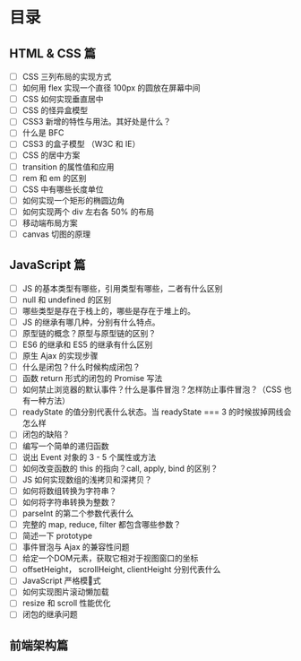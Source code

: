 # 目录

## HTML & CSS 篇

* [ ] CSS 三列布局的实现方式
* [ ] 如何用 flex 实现一个直径 100px 的圆放在屏幕中间
* [ ] CSS 如何实现垂直居中
* [ ] CSS 的怪异盒模型
* [ ] CSS3 新增的特性与用法。其好处是什么？
* [ ] 什么是 BFC
* [ ] CSS3 的盒子模型 （W3C 和 IE）
* [ ] CSS 的居中方案
* [ ] transition 的属性值和应用
* [ ] rem 和 em 的区别
* [ ] CSS 中有哪些长度单位
* [ ] 如何实现一个矩形的椭圆边角
* [ ] 如何实现两个 div 左右各 50% 的布局
* [ ] 移动端布局方案
* [ ] canvas 切图的原理

## JavaScript 篇

* [ ] JS 的基本类型有哪些，引用类型有哪些，二者有什么区别
* [ ] null 和 undefined 的区别
* [ ] 哪些类型是存在于栈上的，哪些是存在于堆上的。
* [ ] JS 的继承有哪几种，分别有什么特点。
* [ ] 原型链的概念？原型与原型链的区别？
* [ ] ES6 的继承和 ES5 的继承有什么区别
* [ ] 原生 Ajax 的实现步骤
* [ ] 什么是闭包？什么时候构成闭包？
* [ ] 函数 return 形式的闭包的 Promise 写法
* [ ] 如何禁止浏览器的默认事件？什么是事件冒泡？怎样防止事件冒泡？（CSS 也有一种方法）
* [ ] readyState 的值分别代表什么状态。当 readyState === 3 的时候拔掉网线会怎么样
* [ ] 闭包的缺陷？
* [ ] 编写一个简单的递归函数
* [ ] 说出 Event 对象的 3 - 5 个属性或方法
* [ ] 如何改变函数的 this 的指向？call, apply, bind 的区别？
* [ ] JS 如何实现数组的浅拷贝和深拷贝？
* [ ] 如何将数组转换为字符串？
* [ ] 如何将字符串转换为整数？
* [ ] parseInt 的第二个参数代表什么
* [ ] 完整的 map, reduce, filter 都包含哪些参数？
* [ ] 简述一下 prototype
* [ ] 事件冒泡与 Ajax 的兼容性问题
* [ ] 给定一个DOM元素，获取它相对于视图窗口的坐标
* [ ] offsetHeight， scrollHeight, clientHeight 分别代表什么
* [ ] JavaScript 严格模式
* [ ] 如何实现图片滚动懒加载
* [ ] resize 和 scroll 性能优化
* [ ] 闭包的继承问题

## 前端架构篇



